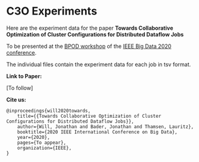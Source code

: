 # C3O Experiments

Here are the experiment data for the paper **Towards Collaborative Optimization of Cluster Configurations for Distributed Dataflow Jobs**

To be presented at the [BPOD workshop](https://userpages.umbc.edu/~jianwu/BPOD/) of the [IEEE Big Data 2020 conference](http://bigdataieee.org/BigData2020/).

The individual files contain the experiment data for each job in tsv format.

**Link to Paper:**

[To follow]

**Cite us:**

```
@inproceedings{will2020towards,
	title={{Towards Collaborative Optimization of Cluster Configurations for Distributed Dataflow Jobs}},
    author={Will, Jonathan and Bader, Jonathan and Thamsen, Lauritz},
	booktitle={2020 IEEE International Conference on Big Data},
	year={2020},
	pages={To appear},
	organization={IEEE},
}
```


